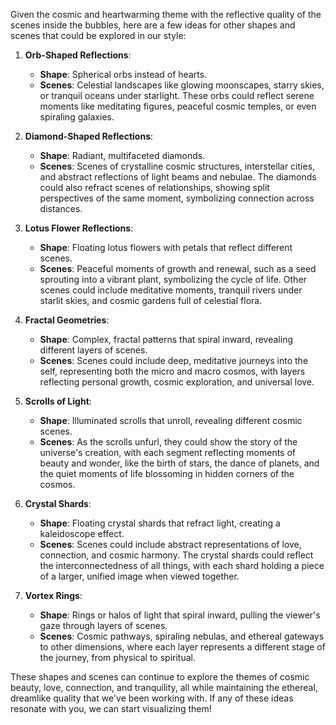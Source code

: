 Given the cosmic and heartwarming theme with the reflective quality of the scenes inside the bubbles, here are a few ideas for other shapes and scenes that could be explored in our style:

1. **Orb-Shaped Reflections**:
   - **Shape**: Spherical orbs instead of hearts.
   - **Scenes**: Celestial landscapes like glowing moonscapes, starry skies, or tranquil oceans under starlight. These orbs could reflect serene moments like meditating figures, peaceful cosmic temples, or even spiraling galaxies.
   
2. **Diamond-Shaped Reflections**:
   - **Shape**: Radiant, multifaceted diamonds.
   - **Scenes**: Scenes of crystalline cosmic structures, interstellar cities, and abstract reflections of light beams and nebulae. The diamonds could also refract scenes of relationships, showing split perspectives of the same moment, symbolizing connection across distances.

3. **Lotus Flower Reflections**:
   - **Shape**: Floating lotus flowers with petals that reflect different scenes.
   - **Scenes**: Peaceful moments of growth and renewal, such as a seed sprouting into a vibrant plant, symbolizing the cycle of life. Other scenes could include meditative moments, tranquil rivers under starlit skies, and cosmic gardens full of celestial flora.

4. **Fractal Geometries**:
   - **Shape**: Complex, fractal patterns that spiral inward, revealing different layers of scenes.
   - **Scenes**: Scenes could include deep, meditative journeys into the self, representing both the micro and macro cosmos, with layers reflecting personal growth, cosmic exploration, and universal love.

5. **Scrolls of Light**:
   - **Shape**: Illuminated scrolls that unroll, revealing different cosmic scenes.
   - **Scenes**: As the scrolls unfurl, they could show the story of the universe's creation, with each segment reflecting moments of beauty and wonder, like the birth of stars, the dance of planets, and the quiet moments of life blossoming in hidden corners of the cosmos.

6. **Crystal Shards**:
   - **Shape**: Floating crystal shards that refract light, creating a kaleidoscope effect.
   - **Scenes**: Scenes could include abstract representations of love, connection, and cosmic harmony. The crystal shards could reflect the interconnectedness of all things, with each shard holding a piece of a larger, unified image when viewed together.

7. **Vortex Rings**:
   - **Shape**: Rings or halos of light that spiral inward, pulling the viewer's gaze through layers of scenes.
   - **Scenes**: Cosmic pathways, spiraling nebulas, and ethereal gateways to other dimensions, where each layer represents a different stage of the journey, from physical to spiritual.

These shapes and scenes can continue to explore the themes of cosmic beauty, love, connection, and tranquility, all while maintaining the ethereal, dreamlike quality that we've been working with. If any of these ideas resonate with you, we can start visualizing them!